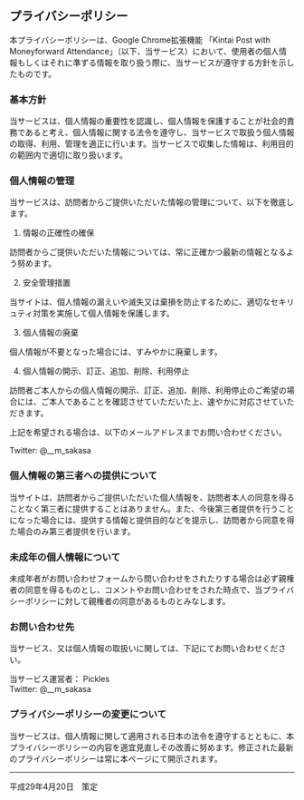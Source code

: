 ## プライバシーポリシー

本プライバシーポリシーは、Google Chrome拡張機能 「Kintai Post with Moneyforward Attendance」（以下、当サービス）において、使用者の個人情報もしくはそれに準ずる情報を取り扱う際に、当サービスが遵守する方針を示したものです。


### 基本方針

当サービスは、個人情報の重要性を認識し、個人情報を保護することが社会的責務であると考え、個人情報に関する法令を遵守し、当サービスで取扱う個人情報の取得、利用、管理を適正に行います。当サービスで収集した情報は、利用目的の範囲内で適切に取り扱います。


### 個人情報の管理

当サービスは、訪問者からご提供いただいた情報の管理について、以下を徹底します。

1. 情報の正確性の確保

訪問者からご提供いただいた情報については、常に正確かつ最新の情報となるよう努めます。

2. 安全管理措置

当サイトは、個人情報の漏えいや滅失又は棄損を防止するために、適切なセキリュティ対策を実施して個人情報を保護します。

3. 個人情報の廃棄

個人情報が不要となった場合には、すみやかに廃棄します。

4. 個人情報の開示、訂正、追加、削除、利用停止

訪問者ご本人からの個人情報の開示、訂正、追加、削除、利用停止のご希望の場合には、ご本人であることを確認させていただいた上、速やかに対応させていただきます。

上記を希望される場合は、以下のメールアドレスまでお問い合わせください。

Twitter: @__m_sakasa


### 個人情報の第三者への提供について

当サイトは、訪問者からご提供いただいた個人情報を、訪問者本人の同意を得ることなく第三者に提供することはありません。また、今後第三者提供を行うことになった場合には、提供する情報と提供目的などを提示し、訪問者から同意を得た場合のみ第三者提供を行います。


### 未成年の個人情報について

未成年者がお問い合わせフォームから問い合わせをされたりする場合は必ず親権者の同意を得るものとし、コメントやお問い合わせをされた時点で、当プライバシーポリシーに対して親権者の同意があるものとみなします。


### お問い合わせ先

当サービス、又は個人情報の取扱いに関しては、下記にてお問い合わせください。

当サービス運営者： Pickles  
Twitter: @__m_sakasa


### プライバシーポリシーの変更について

当サービスは、個人情報に関して適用される日本の法令を遵守するとともに、本プライバシーポリシーの内容を適宜見直しその改善に努めます。修正された最新のプライバシーポリシーは常に本ページにて開示されます。


---
平成29年4月20日　策定
